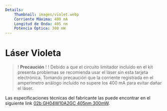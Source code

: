 ```yaml
---
Details:
    Thumbnail: images/violet.webp
    Corriente Máxima: 400 mA
    Longitud de Onda: 405 nm
    Potencia Óptica: 300 mW
---
```

<!-- There should be only one Header per page. You do not need to use all the keys -->

# Láser Violeta

>! **Precaución** 
>!
>! Debido a que el circuito limitador incluido en el kit presenta problemas se recomienda usar el láser sin esta tarjeta electrónica. Tomando precaución que la corriente registrada en el amperímetro análogo incluido no supere los 400 mA para evitar dañar el láser. 

Las especificaciones técnicas del fabricante las puede encontrar en el siguiente link [02b GH04W10A2GC 405nm 300mW](docu/02bGH04W10A2GC405nm300mW.pdf). 



